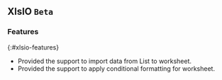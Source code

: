 ## XlsIO `Beta`

### Features
{:#xlsio-features}

* Provided the support to import data from List<Object> to worksheet.
* Provided the support to apply conditional formatting for worksheet. 
